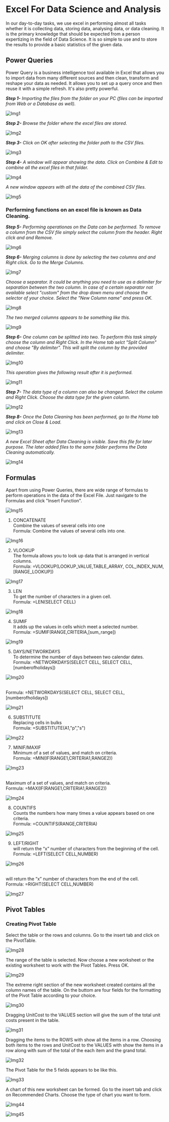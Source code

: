 # Excel For Data Science and Analysis

In our day-to-day tasks, we use excel in performing almost all tasks whether it is collecting data, storing data, analysing data, or data cleaning. It is the primary knowledge that should be expected from a person expertizing in the field of Data Science. It is so simple to use and to store the results to provide a basic statistics of the given data.

## Power Queries

Power Query is a business intelligence tool available in Excel that allows you to import data from many different sources and then clean, transform and reshape your data as needed. It allows you to set up a query once and then reuse it with a simple refresh. It's also pretty powerful.

***Step 1-*** *Importing the files from the folder on your PC (files can be imported from Web or a Database as well).*

![Img1](https://github.com/ananyachibber21/Excel-For-Data-Science-and-Analysis/blob/main/Screenshots/Img1.PNG)

***Step 2-*** *Browse the folder where the excel files are stored.*

![Img2](https://github.com/ananyachibber21/Excel-For-Data-Science-and-Analysis/blob/main/Screenshots/Img2.PNG)

***Step 3-*** *Click on OK after selecting the folder path to the CSV files.*

![Img3](https://github.com/ananyachibber21/Excel-For-Data-Science-and-Analysis/blob/main/Screenshots/Img3.PNG)

***Step 4-*** *A window will appear showing the data. Click on Combine & Edit to combine all the excel files in that folder.* 

![Img4](https://github.com/ananyachibber21/Excel-For-Data-Science-and-Analysis/blob/main/Screenshots/Img4.PNG)

*A new window appears with all the data of the combined CSV files.*

![Img5](https://github.com/ananyachibber21/Excel-For-Data-Science-and-Analysis/blob/main/Screenshots/Img5.PNG)

### Performing functions on an excel file is known as Data Cleaning.

***Step 5-*** *Performing operationas on the Data can be performed. To remove a column from the CSV file simply select the column from the header. Right click and and Remove.*

![Img6](https://github.com/ananyachibber21/Excel-For-Data-Science-and-Analysis/blob/main/Screenshots/Img6.PNG)

***Step 6-*** *Merging columns is done by selecting the two columns and and Right click. Go to the Merge Columns.*

![Img7](https://github.com/ananyachibber21/Excel-For-Data-Science-and-Analysis/blob/main/Screenshots/Img7.PNG)

*Choose a separator. It could be anything you need to use as a delimiter for separation between the two column. In case of a certain separator not available select "custom" from the drop down menu and choose the selector of your choice. Select the "New Column name" and press OK.*

![Img8](https://github.com/ananyachibber21/Excel-For-Data-Science-and-Analysis/blob/main/Screenshots/Img8.PNG)

*The two merged columns appears to be something like this.*

![Img9](https://github.com/ananyachibber21/Excel-For-Data-Science-and-Analysis/blob/main/Screenshots/Img9.PNG)

***Step 6-*** *One column can be splitted into two. To perform this task simply choose the column and Right Click. In the Home tab selct "Split Column" and choose "By delimiter". This will split the column by the provided delimiter.* 

![Img10](https://github.com/ananyachibber21/Excel-For-Data-Science-and-Analysis/blob/main/Screenshots/Img10.PNG)

*This operation gives the following result after it is performed.*

![Img11](https://github.com/ananyachibber21/Excel-For-Data-Science-and-Analysis/blob/main/Screenshots/Img11.PNG)

***Step 7-*** *The data type of a column can also be changed. Select the column and Right Click. Choose the data type for the given column.*

![Img12](https://github.com/ananyachibber21/Excel-For-Data-Science-and-Analysis/blob/main/Screenshots/Img12.PNG)

***Step 8-*** *Once the Data Cleaning has been performed, go to the Home tab and click on Close & Load.*

![Img13](https://github.com/ananyachibber21/Excel-For-Data-Science-and-Analysis/blob/main/Screenshots/Img13.PNG)

*A new Excel Sheet after Data Cleaning is visible. Save this file for later purpose. The later added files to the same folder performs the Data Cleaning automatically.*

![Img14](https://github.com/ananyachibber21/Excel-For-Data-Science-and-Analysis/blob/main/Screenshots/Img14.PNG)

## Formulas 

Apart from using Power Queries, there are wide range of formulas to perform operations in the data of the Excel File. Just navigate to the Formulas and click "Insert Function".

![Img15](https://github.com/ananyachibber21/Excel-For-Data-Science-and-Analysis/blob/main/Screenshots/Img15.jpg)

1. CONCATENATE
<br>Combine the values of several cells into one
<br>Formula: Combine the values of several cells into one.

![Img16](https://github.com/ananyachibber21/Excel-For-Data-Science-and-Analysis/blob/main/Screenshots/Img16.jpg)

2. VLOOKUP
<br>The formula allows you to look up data that is arranged in vertical columns.
<br>Formula: =VLOOKUP(LOOKUP_VALUE,TABLE_ARRAY, COL_INDEX_NUM, [RANGE_LOOKUP])

![Img17](https://github.com/ananyachibber21/Excel-For-Data-Science-and-Analysis/blob/main/Screenshots/Img17.jpg)

3. LEN
<br>To get the number of characters in a given cell.
<br>Formula: =LEN(SELECT CELL)

![Img18](https://github.com/ananyachibber21/Excel-For-Data-Science-and-Analysis/blob/main/Screenshots/Img18.jpg)

4. SUMIF
<br>It adds up the values in cells which meet a selected number.
<br>Formula: =SUMIF(RANGE,CRITERIA,[sum_range])

![Img19](https://github.com/ananyachibber21/Excel-For-Data-Science-and-Analysis/blob/main/Screenshots/Img19.jpg)

5. DAYS/NETWORKDAYS
<br>To determine the number of days between two calendar dates.
<br>Formula: =NETWORKDAYS(SELECT CELL, SELECT CELL,[numberofholidays])

![Img20](https://github.com/ananyachibber21/Excel-For-Data-Science-and-Analysis/blob/main/Screenshots/Img20.jpg)

<br>Formula: =NETWORKDAYS(SELECT CELL, SELECT CELL,[numberofholidays])

![Img21](https://github.com/ananyachibber21/Excel-For-Data-Science-and-Analysis/blob/main/Screenshots/Img21.jpg)

6. SUBSTITUTE
<br>Replacing cells in bulks 
<br>Formula: =SUBSTITUTE(A1,"p","s")

![Img22](https://github.com/ananyachibber21/Excel-For-Data-Science-and-Analysis/blob/main/Screenshots/Img22.jpg)

7. MINIF/MAXIF
<br>Minimum of a set of values, and match on criteria.
<br>Formula: =MIN(IF(RANGE1,CRITERIA1,RANGE2))

![Img23](https://github.com/ananyachibber21/Excel-For-Data-Science-and-Analysis/blob/main/Screenshots/Img23.jpg)

<br>Maximum of a set of values, and match on criteria.
<br>Formula: =MAX(IF(RANGE1,CRITERIA1,RANGE2))

![Img24](https://github.com/ananyachibber21/Excel-For-Data-Science-and-Analysis/blob/main/Screenshots/Img24.jpg)

8. COUNTIFS
<br>Counts the numbers how many times a value appears based on one criteria.
<br>Formula: =COUNTIFS(RANGE,CRITERIA)

![Img25](https://github.com/ananyachibber21/Excel-For-Data-Science-and-Analysis/blob/main/Screenshots/Img25.jpg)

9. LEFT/RIGHT
<br>will return the “x” number of characters from the beginning of the cell.
<br>Formula: =LEFT(SELECT CELL,NUMBER)

![Img26](https://github.com/ananyachibber21/Excel-For-Data-Science-and-Analysis/blob/main/Screenshots/Img26.jpg)

<br>will return the “x” number of characters from the end of the cell.
<br>Formula: =RIGHT(SELECT CELL,NUMBER)

![Img27](https://github.com/ananyachibber21/Excel-For-Data-Science-and-Analysis/blob/main/Screenshots/Img27.jpg)

## Pivot Tables

### Creating Pivot Table

Select the table or the rows and columns. Go to the insert tab and click on the PivotTable. 

![Img28](https://github.com/ananyachibber21/Excel-For-Data-Science-and-Analysis/blob/main/Screenshots/Img28.jpg)

The range of the table is selected. Now choose a new worksheet or the existing worksheet to work with the Pivot Tables. Press OK.

![Img29](https://github.com/ananyachibber21/Excel-For-Data-Science-and-Analysis/blob/main/Screenshots/Img29.jpg)

The extreme right section of the new worksheet created contains all the column names of the table. On the buttom are four fields for the formatting of the Pivot Table according to your choice.

![Img30](https://github.com/ananyachibber21/Excel-For-Data-Science-and-Analysis/blob/main/Screenshots/Img30.jpg)

Dragging UnitCost to the VALUES section will give the sum of the total unit costs present in the table.

![Img31](https://github.com/ananyachibber21/Excel-For-Data-Science-and-Analysis/blob/main/Screenshots/Img31.jpg)

Dragging the items to the ROWS with show all the items in a row. Choosing both items to the rows and UnitCost to the VALUES with show the items in a row along with sum of the total of the each item and the grand total.

![Img32](https://github.com/ananyachibber21/Excel-For-Data-Science-and-Analysis/blob/main/Screenshots/Img32.jpg)

The Pivot Table for the 5 fields appears to be like this.

![Img33](https://github.com/ananyachibber21/Excel-For-Data-Science-and-Analysis/blob/main/Screenshots/Img33.jpg)

A chart of this new worksheet can be formed. Go to the insert tab and click on Recommended Charts. Choose the type of chart you want to form. 

![Img44](https://github.com/ananyachibber21/Excel-For-Data-Science-and-Analysis/blob/main/Screenshots/Img34.jpg)

![Img45](https://github.com/ananyachibber21/Excel-For-Data-Science-and-Analysis/blob/main/Screenshots/Img35.jpg)
